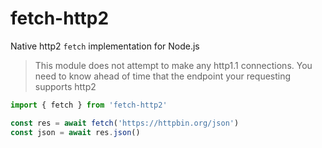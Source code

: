 # fetch-http2

Native http2 `fetch` implementation for Node.js

> This module does not attempt to make any http1.1 connections. You need to know ahead of time that the endpoint your requesting supports http2

```typescript
import { fetch } from 'fetch-http2'

const res = await fetch('https://httpbin.org/json')
const json = await res.json()
```

